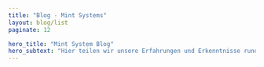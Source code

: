 ```yaml
---
title: "Blog - Mint Systems"
layout: blog/list
paginate: 12

hero_title: "Mint System Blog"
hero_subtext: "Hier teilen wir unsere Erfahrungen und Erkenntnisse rund um unsere Arbeit."
---
```

